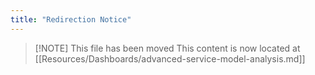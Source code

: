 ```yaml
---
title: "Redirection Notice"
---
```


> [\!NOTE] This file has been moved
> This content is now located at [[Resources/Dashboards/advanced-service-model-analysis.md]]

